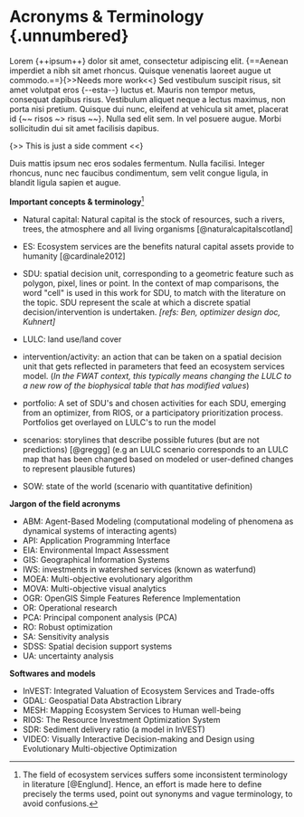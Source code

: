 # Acronyms & Terminology {.unnumbered}

Lorem {++ipsum++} dolor sit amet, consectetur adipiscing elit. {==Aenean imperdiet a nibh sit amet rhoncus. Quisque venenatis laoreet augue ut commodo.==}{>>Needs more work<<} Sed vestibulum suscipit risus, sit amet volutpat eros {--esta--} luctus et. Mauris non tempor metus, consequat dapibus risus. Vestibulum aliquet neque a lectus maximus, non porta nisi pretium. Quisque dui nunc, eleifend at vehicula sit amet, placerat id {~~ risos ~> risus ~~}. Nulla sed elit sem. In vel posuere augue. Morbi sollicitudin dui sit amet facilisis dapibus.

{>> This is just a side comment <<}

Duis mattis ipsum nec eros sodales fermentum. Nulla facilisi. Integer rhoncus, nunc nec faucibus condimentum, sem velit congue ligula, in blandit ligula sapien et augue.


**Important concepts & terminology**[^123back]

[^123back]: The field of ecosystem services suffers some inconsistent terminology in literature [@Englund]. Hence, an effort is made here to define precisely the terms used, point out synonyms and vague terminology, to avoid confusions.

* Natural capital: Natural capital is the stock of resources, such a rivers, trees, the atmosphere and all living organisms [@naturalcapitalscotland] 
* ES: Ecosystem services are the benefits natural capital assets provide to humanity [@cardinale2012]

* SDU: spatial decision unit, corresponding to a geometric feature such as polygon, pixel, lines or point. In the context of map comparisons, the word "cell" is used in this work for SDU, to match with the literature on the topic. SDU represent the scale at which a discrete spatial decision/intervention is undertaken. *[refs: Ben, optimizer design doc, Kuhnert]*
* LULC: land use/land cover
* intervention/activity: an action that can be taken on a spatial decision unit that gets reflected in parameters that feed an ecosystem services model. (*In the FWAT context, this typically means changing the LULC to a new row of the biophysical table that has modified values*)
* portfolio: A set of SDU's and chosen activities for each SDU, emerging from an optimizer, from RIOS, or a participatory prioritization process. Portfolios get overlayed on LULC's to run the model
* scenarios: storylines that describe possible futures (but are not predictions) [@greggg] (e.g an LULC scenario corresponds to an LULC map that has been changed based on modeled or user-defined changes to represent plausible futures)
* SOW: state of the world (scenario with quantitative definition)

**Jargon of the field acronyms**

* ABM: Agent-Based Modeling (computational modeling of phenomena as dynamical systems of interacting agents)
* API: Application Programming Interface
* EIA: Environmental Impact Assessment
* GIS: Geographical Information Systems
* IWS: investments in watershed services (known as waterfund)
* MOEA: Multi-objective evolutionary algorithm* MOVA: Multi-objective visual analytics
* OGR: OpenGIS Simple Features Reference Implementation* OR: Operational research* PCA: Principal component analysis (PCA) * RO: Robust optimization
* SA: Sensitivity analysis* SDSS: Spatial decision support systems 
* UA: uncertainty analysis

**Softwares and models**

* InVEST: Integrated Valuation of Ecosystem Services and Trade-offs
* GDAL: Geospatial Data Abstraction Library
* MESH:  Mapping Ecosystem Services to Human well-being
* RIOS: The Resource Investment Optimization System
* SDR: Sediment delivery ratio (a model in InVEST)
* VIDEO: Visually Interactive Decision-making and Design using Evolutionary Multi-objective Optimization

